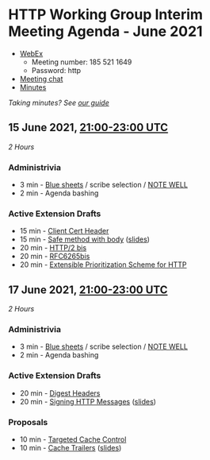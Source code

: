 # HTTP Working Group Interim Meeting Agenda - June 2021

* [WebEx](https://ietf.webex.com/ietf/j.php?MTID=m40f3202010618264e22549cab0363401)
  - Meeting number: 185 521 1649
  - Password: http
* [Meeting chat](xmpp:httpbis@jabber.ietf.org?join)
* [Minutes](https://codimd.ietf.org/notes-httpbis-21-06)

*Taking minutes? See [our guide](https://github.com/httpwg/wiki/wiki/TakingMinutes)*

## 15 June 2021, [21:00-23:00 UTC](https://www.timeanddate.com/worldclock/fixedtime.html?msg=HTTPbis+Interim+Meeting+Session+I%2C+June+2021&iso=20210615T21&p1=1440&ah=2)

_2 Hours_

### Administrivia

*  3 min - [Blue sheets](https://codimd.ietf.org/bluesheet-httpbis-21-06) / scribe selection / [NOTE WELL](https://www.ietf.org/about/note-well/)
*  2 min - Agenda bashing

### Active Extension Drafts

*  15 min - [Client Cert Header]()
*  15 min - [Safe method with body](https://datatracker.ietf.org/doc/html/draft-ietf-httpbis-safe-method-w-body) ([slides](search.pdf))
*  20 min - [HTTP/2 bis](https://datatracker.ietf.org/doc/html/draft-ietf-httpbis-http2bis)
*  20 min - [RFC6265bis](https://datatracker.ietf.org/doc/html/draft-ietf-httpbis-rfc6265bis)
*  20 min - [Extensible Prioritization Scheme for HTTP](https://datatracker.ietf.org/doc/html/draft-ietf-httpbis-priority)



## 17 June 2021, [21:00-23:00 UTC](https://www.timeanddate.com/worldclock/fixedtime.html?msg=HTTPbis+Interim+Meeting+Session+II%2C+June+2021&iso=20210617T21&p1=1440&ah=2)

_2 Hours_

### Administrivia

*  3 min - [Blue sheets](https://codimd.ietf.org/bluesheet-httpbis-21-06) / scribe selection / [NOTE WELL](https://www.ietf.org/about/note-well/)
*  2 min - Agenda bashing

### Active Extension Drafts

*  20 min - [Digest Headers](https://datatracker.ietf.org/doc/html/draft-ietf-httpbis-digest-headers)
*  20 min - [Signing HTTP Messages](https://datatracker.ietf.org/doc/html/draft-ietf-httpbis-message-signatures) ([slides](signatures.pdf))

### Proposals

* 10 min - [Targeted Cache Control](https://datatracker.ietf.org/doc/html/draft-cdn-control-header)
* 10 min - [Cache Trailers](https://datatracker.ietf.org/doc/html/draft-nottingham-cache-trailers) ([slides](cache-trailer.pdf))